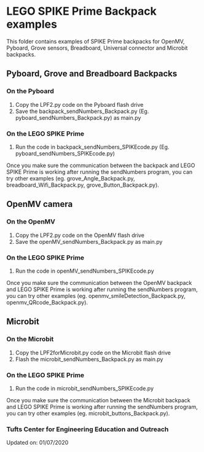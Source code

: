 # LEGO SPIKE Prime Backpack examples
This folder contains examples of SPIKE Prime backpacks for OpenMV, Pyboard, Grove sensors, Breadboard, Universal connector and Microbit backpacks. 

## Pyboard, Grove and Breadboard Backpacks
### On the Pyboard  
1. Copy the LPF2.py code on the Pyboard flash drive 
2. Save the backpack_sendNumbers_Backpack.py (Eg. pyboard_sendNumbers_Backpack.py) as main.py

### On the LEGO SPIKE Prime
1. Run the code in backpack_sendNumbers_SPIKEcode.py (Eg. pyboard_sendNumbers_SPIKEcode.py)

Once you make sure the communication between the backpack and LEGO SPIKE Prime is working after running the sendNumbers program, you can try other examples (eg. grove_Angle_Backpack.py, breadboard_Wifi_Backpack.py, grove_Button_Backpack.py).

## OpenMV camera
### On the OpenMV  
1. Copy the LPF2.py code on the OpenMV flash drive 
2. Save the openMV_sendNumbers_Backpack.py as main.py

### On the LEGO SPIKE Prime
1. Run the code in openMV_sendNumbers_SPIKEcode.py

Once you make sure the communication between the OpenMV backpack and LEGO SPIKE Prime is working after running the sendNumbers program, you can try other examples (eg. openmv_smileDetection_Backpack.py, openmv_QRcode_Backpack.py).

## Microbit
### On the Microbit  
1. Copy the LPF2forMicrobit.py code on the Microbit flash drive 
2. Flash the microbit_sendNumbers_Backpack.py as main.py

### On the LEGO SPIKE Prime
1. Run the code in microbit_sendNumbers_SPIKEcode.py

Once you make sure the communication between the Microbit backpack and LEGO SPIKE Prime is working after running the sendNumbers program, you can try other examples (eg. microbit_buttons_Backpack.py).

### Tufts Center for Engineering Education and Outreach
Updated on: 01/07/2020
